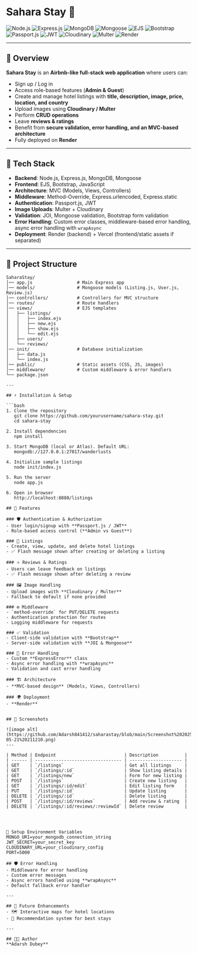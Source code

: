 # Sahara Stay 🏨  

![Node.js](https://img.shields.io/badge/Node.js-339933?style=for-the-badge&logo=node.js&logoColor=white) ![Express.js](https://img.shields.io/badge/Express.js-000000?style=for-the-badge&logo=express&logoColor=white) ![MongoDB](https://img.shields.io/badge/MongoDB-4EA94B?style=for-the-badge&logo=mongodb&logoColor=white) ![Mongoose](https://img.shields.io/badge/Mongoose-800?style=for-the-badge&logo=mongoose&logoColor=white) ![EJS](https://img.shields.io/badge/EJS-6E4A7E?style=for-the-badge&logo=ejs&logoColor=white) ![Bootstrap](https://img.shields.io/badge/Bootstrap-563D7C?style=for-the-badge&logo=bootstrap&logoColor=white) ![Passport.js](https://img.shields.io/badge/Passport.js-34E27A?style=for-the-badge&logo=passport&logoColor=black) ![JWT](https://img.shields.io/badge/JWT-black?style=for-the-badge&logo=JSON%20web%20tokens) ![Cloudinary](https://img.shields.io/badge/Cloudinary-4285F4?style=for-the-badge&logo=cloudinary&logoColor=white) ![Multer](https://img.shields.io/badge/Multer-FFCA28?style=for-the-badge&logo=npm&logoColor=black) ![Render](https://img.shields.io/badge/Render-46E3B7?style=for-the-badge&logo=render&logoColor=black)


---

## 📖 Overview  
**Sahara Stay** is an **Airbnb-like full-stack web application** where users can:  
- Sign up / Log in  
- Access role-based features (**Admin & Guest**)  
- Create and manage hotel listings with **title, description, image, price, location, and country**  
- Upload images using **Cloudinary / Multer**  
- Perform **CRUD operations**  
- Leave **reviews & ratings**  
- Benefit from **secure validation, error handling, and an MVC-based architecture**  
- Fully deployed on **Render**  

---

## 🚀 Tech Stack  
- **Backend**: Node.js, Express.js, MongoDB, Mongoose  
- **Frontend**: EJS, Bootstrap, JavaScript  
- **Architecture**: MVC (Models, Views, Controllers)  
- **Middleware**: Method-Override, Express.urlencoded, Express.static  
- **Authentication**: Passport.js, JWT  
- **Image Uploads**: Multer + Cloudinary  
- **Validation**: JOI, Mongoose validation, Bootstrap form validation  
- **Error Handling**: Custom error classes, middleware-based error handling, async error handling with `wrapAsync`  
- **Deployment**: Render (backend) + Vercel (frontend/static assets if separated)  

---

## 📂 Project Structure

```plaintext
SaharaStay/
│── app.js                 # Main Express app
│── models/                # Mongoose models (Listing.js, User.js, Review.js)
│── controllers/           # Controllers for MVC structure
│── routes/                # Route handlers
│── views/                 # EJS templates
│   ├── listings/
│   │   ├── index.ejs
│   │   ├── new.ejs
│   │   ├── show.ejs
│   │   └── edit.ejs
│   ├── users/
│   └── reviews/
│── init/                  # Database initialization
│   ├── data.js
│   └── index.js
│── public/                # Static assets (CSS, JS, images)
│── middleware/            # Custom middleware & error handlers
└── package.json

---

## ⚡ Installation & Setup  

```bash
1. Clone the repository
   git clone https://github.com/yourusername/sahara-stay.git
   cd sahara-stay

2. Install dependencies
   npm install

3. Start MongoDB (local or Atlas). Default URL:
   mongodb://127.0.0.1:27017/wanderlusts

4. Initialize sample listings
   node init/index.js

5. Run the server
   node app.js

6. Open in browser
   http://localhost:8080/listings

## 🔑 Features  

### 🛡️ Authentication & Authorization  
- User login/signup with **Passport.js / JWT**  
- Role-based access control (**Admin vs Guest**)  

### 🏨 Listings  
- Create, view, update, and delete hotel listings  
- ✅ Flash message shown after creating or deleting a listing  

### ⭐ Reviews & Ratings  
- Users can leave feedback on listings  
- ✅ Flash message shown after deleting a review  

### 🖼️ Image Handling  
- Upload images with **Cloudinary / Multer**  
- Fallback to default if none provided  

### ⚙️ Middleware  
- `method-override` for PUT/DELETE requests  
- Authentication protection for routes  
- Logging middleware for requests  

### ✅ Validation  
- Client-side validation with **Bootstrap**  
- Server-side validation with **JOI & Mongoose**  

### 🚨 Error Handling  
- Custom **ExpressError** class  
- Async error handling with **wrapAsync**  
- Validation and cast error handling  

### 🏗️ Architecture  
- **MVC-based design** (Models, Views, Controllers)  

### 🌍 Deployment  
- **Render** 
 

## 📸 Screenshots

![image alt](https://github.com/Adarsh841412/saharastay/blob/main/Screenshot%202025-05-21%20211210.png)
---

| Method | Endpoint                          | Description          |
| ------ | --------------------------------- | -------------------- |
| GET    | `/listings`                       | Get all listings     |
| GET    | `/listings/:id`                   | Show listing details |
| GET    | `/listings/new`                   | Form for new listing |
| POST   | `/listings`                       | Create new listing   |
| GET    | `/listings/:id/edit`              | Edit listing form    |
| PUT    | `/listings/:id`                   | Update listing       |
| DELETE | `/listings/:id`                   | Delete listing       |
| POST   | `/listings/:id/reviews`           | Add review & rating  |
| DELETE | `/listings/:id/reviews/:reviewId` | Delete review        |




🔑 Setup Environment Variables
MONGO_URI=your_mongodb_connection_string
JWT_SECRET=your_secret_key
CLOUDINARY_URL=your_cloudinary_config
PORT=5000

## 🛡️ Error Handling
- Middleware for error handling 
- Custom error messages 
- Async errors handled using **wrapAsync**  
- Default fallback error handler  

---

## 📌 Future Enhancements
- 🗺️ Interactive maps for hotel locations  
- 🤖 Recommendation system for best stays  

---

## 👨‍💻 Author
**Adarsh Dubey**  








